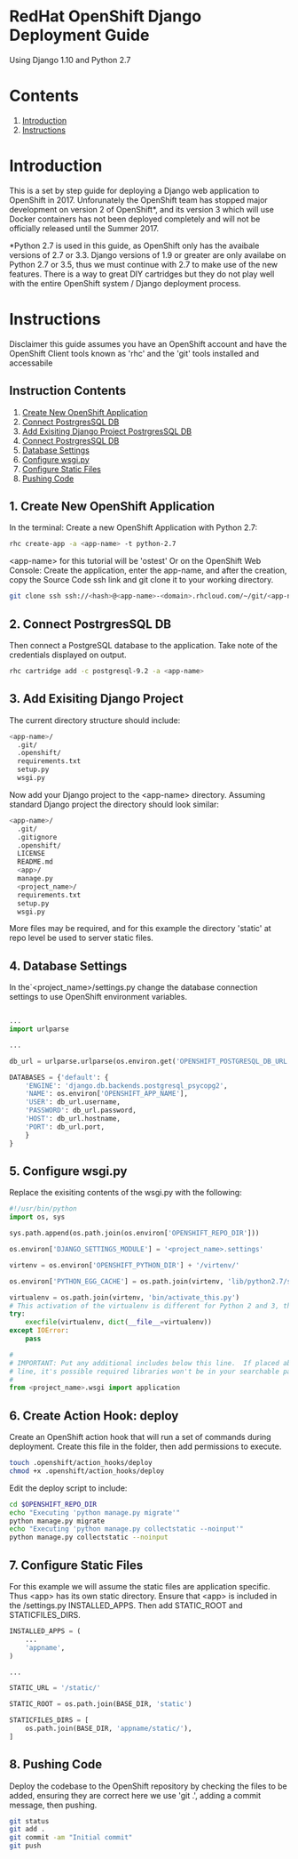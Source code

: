 # RedHat OpenShift Django Deployment Guide

Using Django 1.10 and Python 2.7

# Contents
1. [Introduction](#Introduction)
2. [Instructions](#Instructions)

# Introduction<a name="Introduction"></a>

This is a set by step guide for deploying a Django web application to OpenShift in 2017. Unforunately the OpenShift team has stopped major development on version 2 of OpenShift*, and its version 3 which will use Docker containers has not been deployed completely and will not be officially released until the Summer 2017.

*Python 2.7 is used in this guide, as OpenShift only has the avaibale versions of 2.7 or 3.3. Django versions of 1.9 or greater are only availabe on Python 2.7 or 3.5, thus we must continue with 2.7 to make use of the new features. There is a way to great DIY cartridges but they do not play well with the entire OpenShift system / Django deployment process.

# Instructions<a name="Instructions"></a>
Disclaimer this guide assumes you have an OpenShift account and have the OpenShift Client tools known as 'rhc' and the 'git' tools installed and accessabile

## Instruction Contents
1. [Create New OpenShift Application](#Create_New_OpenShift_Application)
2. [Connect PostrgresSQL DB](#Connect_PostrgresSQL_DB)
3. [Add Exisiting Django Project PostrgresSQL DB](#Add_Exisiting_Django_Project)
4. [Connect PostrgresSQL DB](#Connect_PostrgresSQL_DB)
5. [Database Settings](#Database_Settings)
6. [Configure wsgi.py](#Configure_wsgi_py)
7. [Configure Static Files](#Configure_Static_Files)
8. [Pushing Code](#Pushing_Code)

## 1. Create New OpenShift Application<a name="Create_New_OpenShift_Application"></a>
In the terminal:
Create a new OpenShift Application with Python 2.7:
```bash
rhc create-app -a <app-name> -t python-2.7
```
\<app-name> for this tutorial will be 'ostest'
Or on the OpenShift Web Console:
Create the application, enter the app-name, and after the creation, copy the Source Code ssh link and git clone it to your working directory.
```bash
git clone ssh ssh://<hash>@<app-name>-<domain>.rhcloud.com/~/git/<app-name>.git/
```
## 2. Connect PostrgresSQL DB<a name="Connect_PostrgresSQL_DB"></a>
Then connect a PostgreSQL database to the application. Take note of the credentials displayed on output.
```bash
rhc cartridge add -c postgresql-9.2 -a <app-name>
```

## 3. Add Exisiting Django Project<a name="Add_Exisiting_Django_Project"></a>
The current directory structure should include:
```bash
<app-name>/
  .git/
  .openshift/
  requirements.txt
  setup.py
  wsgi.py
```

Now add your Django project to the \<app-name> directory. Assuming standard Django project the directory should look similar:
```bash
<app-name>/
  .git/
  .gitignore
  .openshift/
  LICENSE
  README.md
  <app>/
  manage.py
  <project_name>/
  requirements.txt
  setup.py
  wsgi.py
```
More files may be required, and for this example the directory 'static' at repo level be used to server static files.

## 4. Database Settings<a name="Database_Settings"></a>
In the\`<project_name>/settings.py change the database connection settings to use OpenShift environment variables.
```python

...
import urlparse

...

db_url = urlparse.urlparse(os.environ.get('OPENSHIFT_POSTGRESQL_DB_URL'))

DATABASES = {'default': {
    'ENGINE': 'django.db.backends.postgresql_psycopg2',
    'NAME': os.environ['OPENSHIFT_APP_NAME'],
    'USER': db_url.username,
    'PASSWORD': db_url.password,
    'HOST': db_url.hostname,
    'PORT': db_url.port,
    }
}
```

## 5. Configure wsgi.py<a name="Configure_wsgi_py"></a>
Replace the exisiting contents of the wsgi.py with the following:
```python
#!/usr/bin/python
import os, sys

sys.path.append(os.path.join(os.environ['OPENSHIFT_REPO_DIR']))

os.environ['DJANGO_SETTINGS_MODULE'] = '<project_name>.settings'

virtenv = os.environ['OPENSHIFT_PYTHON_DIR'] + '/virtenv/'

os.environ['PYTHON_EGG_CACHE'] = os.path.join(virtenv, 'lib/python2.7/site-packages')

virtualenv = os.path.join(virtenv, 'bin/activate_this.py')
# This activation of the virtualenv is different for Python 2 and 3, the v2 is shown below
try:
    execfile(virtualenv, dict(__file__=virtualenv))
except IOError:
    pass

#
# IMPORTANT: Put any additional includes below this line.  If placed above this
# line, it's possible required libraries won't be in your searchable path
#
from <project_name>.wsgi import application
```

## 6. Create Action Hook: deploy
Create an OpenShift action hook that will run a set of commands during deployment.
Create this file in the folder, then add permissions to execute.
```bash
touch .openshift/action_hooks/deploy
chmod +x .openshift/action_hooks/deploy 
```
Edit the deploy script to include:
```bash
cd $OPENSHIFT_REPO_DIR
echo "Executing 'python manage.py migrate'"
python manage.py migrate
echo "Executing 'python manage.py collectstatic --noinput'"
python manage.py collectstatic --noinput
```

## 7. Configure Static Files<a name="Configure_Static_Files"></a>
For this example we will assume the static files are application specific. Thus \<app> has its own static directory.
Ensure that \<app> is included in the <project>/settings.py INSTALLED_APPS. Then add STATIC_ROOT and STATICFILES_DIRS.
```python
INSTALLED_APPS = (
    ...
    'appname',
)

...

STATIC_URL = '/static/'

STATIC_ROOT = os.path.join(BASE_DIR, 'static')

STATICFILES_DIRS = [
    os.path.join(BASE_DIR, 'appname/static/'),
]
```

## 8. Pushing Code<a name="Pushing_Code"></a>
Deploy the codebase to the OpenShift repository by checking the files to be added, ensuring they are correct here we use 'git .', adding a commit message, then pushing.
```bash
git status
git add .
git commit -am "Initial commit"
git push
```
